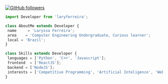  
[![GitHub followers](https://img.shields.io/github/followers/laryferreira.svg?style=social&label=Follow&maxAge=2592000)](https://github.com/laryferreira?tab=followers)

 ```js
import Developer from 'laryferreira';

class AboutMe extends Developer {
  name     = 'Laryssa Ferreira';
  area    = 'Computer Engineering Undergraduate, Curious learner';
  local = 'Brazil';
}

class Skills extends Developer {
  languages = ['Python', 'C++', 'Javascript'];
  frontend  = ['ReactJS'];
  backend = ['NodeJS'];
  interests = ['Competitive Programming', 'Artificial Inteligence', 'Web/App development']
}

```
